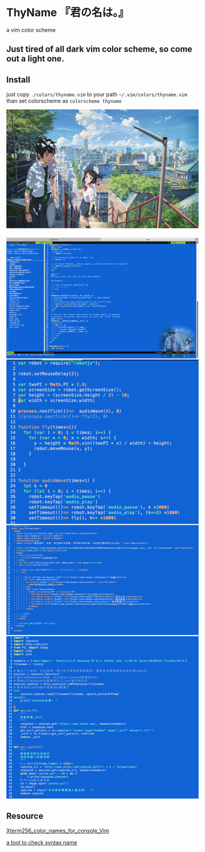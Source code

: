 # ThyName 『君の名は。』
a vim color scheme

## Just tired of all dark vim color scheme, so come out a light one.

## Install

just copy `./colors/thyname.vim` to your path `~/.vim/colors/thyname.vim`  
than set colorscheme as `colorscheme thyname`


![](https://github.com/rupertqin/ThyName/blob/master/img/main_vsl02.jpg)

![](https://github.com/rupertqin/ThyName/blob/master/img/1.png)
![](https://github.com/rupertqin/ThyName/blob/master/img/2.png)
![](https://github.com/rupertqin/ThyName/blob/master/img/3.png)
![](https://github.com/rupertqin/ThyName/blob/master/img/4.png)

## Resource

[Xterm256_color_names_for_console_Vim](http://vim.wikia.com/wiki/Xterm256_color_names_for_console_Vim)

[a tool to check syntax name](http://bytefluent.com/vivify/)
